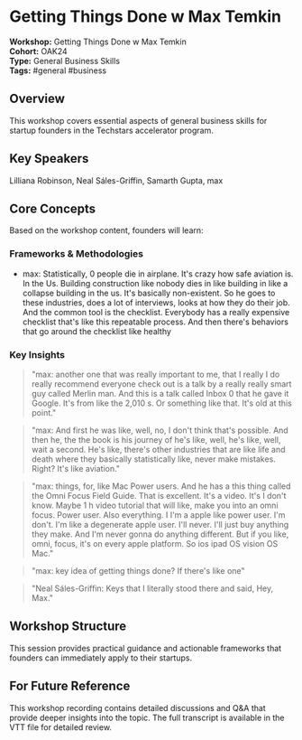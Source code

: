 # Getting Things Done w  Max Temkin

**Workshop:** Getting Things Done w  Max Temkin  
**Cohort:** OAK24  
**Type:** General Business Skills  
**Tags:** #general #business

## Overview

This workshop covers essential aspects of general business skills for startup founders in the Techstars accelerator program.

## Key Speakers

Lilliana Robinson, Neal Sáles-Griffin, Samarth Gupta, max

## Core Concepts

Based on the workshop content, founders will learn:


### Frameworks & Methodologies

- max: Statistically, 0 people die in airplane. It's crazy how safe aviation is. In the Us. Building construction like nobody dies in like building in like a collapse building in the us. It's basically non-existent. So he goes to these industries, does a lot of interviews, looks at how they do their job. And the common tool is the checklist. Everybody has a really expensive checklist that's like this repeatable process. And then there's behaviors that go around the checklist like healthy

### Key Insights

> "max: another one that was really important to me, that I really I do really recommend everyone check out is a talk by a really really smart guy called Merlin man. And this is a talk called Inbox 0 that he gave it Google. It's from like the 2,010 s. Or something like that. It's old at this point."

> "max: And first he was like, well, no, I don't think that's possible. And then he, the the book is his journey of he's like, well, he's like, well, wait a second. He's like, there's other industries that are like life and death where they basically statistically like, never make mistakes. Right? It's like aviation."

> "max: things, for, like Mac Power users. And he has a this thing called the Omni Focus Field Guide. That is excellent. It's a video. It's I don't know. Maybe 1 h video tutorial that will like, make you into an omni focus. Power user. Also everything. I I'm a apple like power user. I'm don't. I'm like a degenerate apple user. I'll never. I'll just buy anything they make. And I'm never gonna do anything different. But if you like, omni, focus, it's on every apple platform. So ios ipad OS vision OS Mac."

> "max: key idea of getting things done? If there's like one"

> "Neal Sáles-Griffin: Keys that I literally stood there and said, Hey, Max."


## Workshop Structure

This session provides practical guidance and actionable frameworks that founders can immediately apply to their startups.

## For Future Reference

This workshop recording contains detailed discussions and Q&A that provide deeper insights into the topic. The full transcript is available in the VTT file for detailed review.
